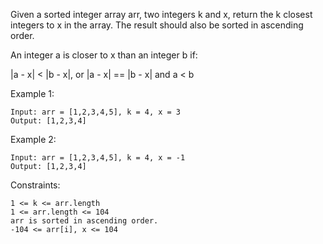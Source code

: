 Given a sorted integer array arr, two integers k and x, return the k closest integers to x in the array. The result should also be sorted in ascending order.

An integer a is closer to x than an integer b if:

  |a - x| < |b - x|, or
  |a - x| == |b - x| and a < b
  

Example 1:

    Input: arr = [1,2,3,4,5], k = 4, x = 3
    Output: [1,2,3,4]
Example 2:

    Input: arr = [1,2,3,4,5], k = 4, x = -1
    Output: [1,2,3,4]
 

Constraints:

    1 <= k <= arr.length
    1 <= arr.length <= 104
    arr is sorted in ascending order.
    -104 <= arr[i], x <= 104